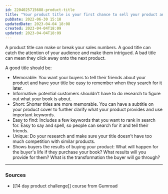 ```yaml
---
id: 2204025715688-product-title
title: "Your product title is your first chance to sell your product and make a good impression"
pubDate: 2022-06-30 15:18
updatedDate: 2023-04-04 18:08
created: 2023-04-04T18:09
updated: 2023-04-04T18:09
---
```


A product title can make or break your sales numbers. A good title can catch the attention of your audience and make them intrigued. A bad title can mean they click away onto the next product.

A good title should be:

- Memorable: You want your buyers to tell their friends about your product and have your title be easy to remember when they search for it later.
- Informative: potential customers shouldn't have to do research to figure out what your book is about.
- Short: Shorter titles are more memorable. You can have a subtitle on your product cover to further clarify what your product provides and use important keywords.
- Easy to find: Includes a few keywords that you want to rank in search for. Easy to say and spell, so people can search for it and tell their friends.
- Unique: Do your research and make sure your title doesn’t have too much competition with similar products.
- Shows buyers the results of buying your product: What will happen for the buyer's life if they purchase your book? What results will you provide for them? What is the transformation the buyer will go through?

---

### Sources

- [[14 day product challenge]] course from Gumroad
